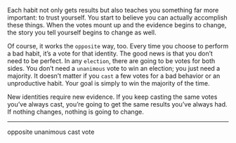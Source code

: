 Each habit not only gets results but also teaches you something far
more important: to trust yourself. You start to believe you can actually
accomplish these things. When the votes mount up and the evidence
begins to change, the story you tell yourself begins to change as well.

Of course, it works the `opposite` way, too. Every time you choose to
perform a bad habit, it’s a vote for that identity. The good news is that
you don’t need to be perfect. In any `election`, there are going to be
votes for both sides. You don’t need a `unanimous` vote to win an
election; you just need a majority. It doesn’t matter if you `cast` a few
votes for a bad behavior or an unproductive habit. Your goal is simply
to win the majority of the time.

New identities require new evidence. If you keep casting the same
votes you’ve always cast, you’re going to get the same results you’ve
always had. If nothing changes, nothing is going to change.

---
opposite
unanimous
cast vote